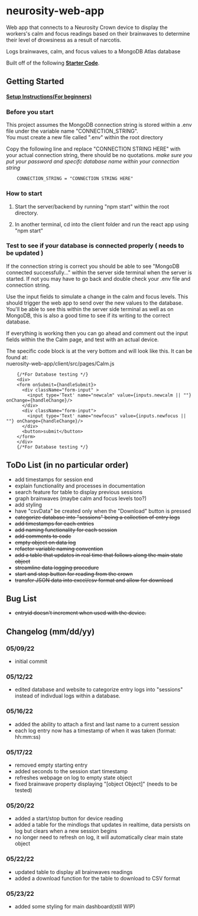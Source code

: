 # neurosity-web-app

Web app that connects to a Neurosity Crown device to display the workers's calm and focus readings based on their brainwaves to determine their level of drowsiness as a result of narcotis.

Logs brainwaves, calm, and focus values to a MongoDB Atlas database

Built off of the following **[Starter Code](https://github.com/neurosity/notion-react-starter)**.  

## Getting Started
#### [Setup Instructions(For beginners)](https://docs.google.com/document/d/1gbDbX2cOK-kb6So1c6QXg4xP2p8YOMj1PqDFcEyIzyg/edit?usp=sharing)


### Before you start   
This project assumes the MongoDB connection string is stored within a .env file under the variable name "CONNECTION_STRING".  
You must create a new file called ".env" within the root directory  

Copy the following line and replace "CONNECTION STRING HERE" with your actual connection string, there should be no quotations.
*make sure you put your password and specifc database name within your connection string* 

        CONNECTION_STRING = "CONNECTION STRING HERE"
        
### How to start
1) Start the server/backend by running "npm start" within the root directory.

2) In another terminal, cd into the client folder and run the react app using "npm start"

### Test to see if your database is connected properly ( needs to be updated )
If the connection string is correct you should be able to see "MongoDB connected successfully..." within the server side terminal when the server is started. If not you may have to go back and double check your .env file and connection string.

Use the input fields to simulate a change in the calm and focus levels. This should trigger the web app to send over the new values to the database. You'll be able to see this within the server side terminal as well as on MongoDB, this is also a good time to see if its writing to the correct database.

If everything is working then you can go ahead and comment out the input fields within the the Calm page, and test with an actual device.

The specific code block is at the very bottom and will look like this. It can be found at:  
nuerosity-web-app/client/src/pages/Calm.js
        
        {/*For Database testing */}
        <div>
        <form onSubmit={handleSubmit}>
          <div className="form-input" >
            <input type='Text' name="newcalm" value={inputs.newcalm || ""} onChange={handleChange}/>
          </div>
          <div className="form-input">
            <input type='Text' name="newfocus" value={inputs.newfocus || ""} onChange={handleChange}/>
          </div>
          <button>submit</button>
        </form>
        </div> 
        {/*For Database testing */}

## ToDo List (in no particular order)
- add timestamps for session end
- explain functionality and processes in documentation 
- search feature for table to display previous sessions
- graph brainwaves (maybe calm and focus levels too?)
- add styling
- have "csvData" be created only when the "Download" button is pressed
- ~~categorize database into "sessions" being a collection of entry logs~~
- ~~add timestamps for each entries~~ 
- ~~add naming functionality for each session~~
- ~~add comments to code~~
- ~~empty object on data log~~
- ~~refactor variable naming convention~~
- ~~add a table that updates in real time that follows along the main state object~~
- ~~streamline data logging procedure~~
- ~~start and stop button for reading from the crown~~
- ~~transfer JSON data into excel/csv format and allow for download~~

## Bug List
- ~~entryid doesn't increment when used with the device.~~

## Changelog (mm/dd/yy)
### 05/09/22
- initial commit
### 05/12/22
- edited database and website to categorize entry logs into "sessions" instead of indivdual logs within a database.
### 05/16/22
- added the ability to attach a first and last name to a current session 
- each log entry now has a timestamp of when it was taken (format: hh:mm:ss)
### 05/17/22
- removed empty starting entry
- added seconds to the session start timestamp
- refreshes webpage on log to empty state object
- fixed brainwave property displaying "[object Object]" (needs to be tested)
### 05/20/22
- added a start/stop button for device reading
- added a table for the mindlogs that updates in realtime, data persists on log but clears when a new session begins
- no longer need to refresh on log, it will automatically clear main state object
### 05/22/22
- updated table to display all brainwaves readings
- added a download function for the table to download to CSV format
### 05/23/22
- added some styling for main dashboard(still WIP)
